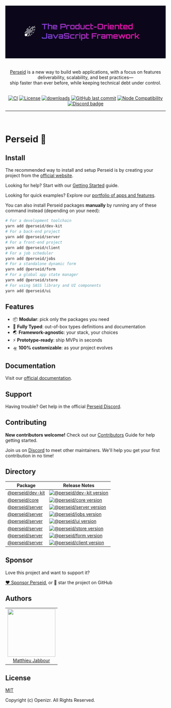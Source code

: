 ![The Product-oriented Framework](.github/assets/banner.png 'The Product-oriented Framework')

<p align="center">
  <br/>
  <a href="https://perseiv.dev">Perseid</a> is a new way to build web applications, with a focus on features deliverability, scalability, and best practices&mdash;
  <br/>
  ship faster than ever before, while keeping technical debt under control.
  <br/><br/>
</p>

<div align="center">

[![CI](https://github.com/vitejs/vite/actions/workflows/ci.yml/badge.svg?branch=main)](https://github.com/openizr/perseid)
[![License](https://img.shields.io/badge/License-MIT-green.svg)](https://github.com/openizr/perseid/blob/main/LICENSE)
[![downloads](https://img.shields.io/npm/dm/@perseid/server.svg?style=flat-square)](https://www.npmjs.com/package/@perseid/server)
[![GitHub last commit](https://img.shields.io/github/last-commit/openizr/perseid)](https://github.com/openizr/perseid/commits/main)
[![Node Compatibility](https://img.shields.io/node/v/@perseid/server.svg)](https://nodejs.org/en/about/previous-releases)
[![Discord badge](https://img.shields.io/discord/1279051839047729212?label=Discord&logo=Discord)](https://discord.gg/jsWCRMqM2K)

</div>

<hr />

<br/>

# Perseid 🌠

## Install

The recommended way to install and setup Perseid is by creating your project from the [official website](https://perseid.dev).

Looking for help? Start with our [Getting Started](https://perseid.dev/docs/learn/intro) guide.

Looking for quick examples? Explore our [portfolio of apps and features](https://perseid.dev/examples).

You can also install Perseid packages **manually** by running any of these command instead (depending on your need):

```bash
# For a development toolchain
yarn add @perseid/dev-kit
# For a back-end project
yarn add @perseid/server
# For a front-end project
yarn add @perseid/client
# For a job scheduler
yarn add @perseid/jobs
# For a standalone dynamic form
yarn add @perseid/form
# For a global app state manager
yarn add @perseid/store
# For using SASS library and UI components
yarn add @perseid/ui
```


## Features
- 📦 **Modular**: pick only the packages you need
- 🔑 **Fully Typed**: out-of-box types definitions and documentation
- 🌏 **Framework-agnostic**: your stack, your choices
- ⚡️ **Prototype-ready**: ship MVPs in seconds
- 🛸 **100% customizable**: as your project evolves


## Documentation

Visit our [official documentation](https://perseid.dev).


## Support

Having trouble? Get help in the official [Perseid Discord](https://discord.gg/jsWCRMqM2K).


## Contributing

**New contributors welcome!** Check out our [Contributors](CONTRIBUTING.md) Guide for help getting started.

Join us on [Discord](https://discord.gg/jsWCRMqM2K) to meet other maintainers. We'll help you get your first contribution in no time!


## Directory

| Package                                                                                    | Release Notes                                                                                                                                                                      |
| ------------------------------------------------------------------------------------------ | ---------------------------------------------------------------------------------------------------------------------------------------------------------------------------------- |
| [@perseid/dev-kit](packages/dev-kit)                                                                    | [![@perseid/dev-kit version](https://img.shields.io/npm/v/@perseid/dev-kit.svg?label=%20)](CHANGELOG.md)                                                                                  |
| [@perseid/core](packages/core)                                                                    | [![@perseid/core version](https://img.shields.io/npm/v/@perseid/core.svg?label=%20)](CHANGELOG.md)                                                                                  |
| [@perseid/server](packages/server)                                                                    | [![@perseid/server version](https://img.shields.io/npm/v/@perseid/server.svg?label=%20)](CHANGELOG.md)                                                                                  |
| [@perseid/server](packages/jobs)                                                                    | [![@perseid/jobs version](https://img.shields.io/npm/v/@perseid/jobs.svg?label=%20)](CHANGELOG.md)                                                                                  |
| [@perseid/server](packages/ui)                                                                    | [![@perseid/ui version](https://img.shields.io/npm/v/@perseid/ui.svg?label=%20)](CHANGELOG.md)                                                                                  |
| [@perseid/server](packages/store)                                                                    | [![@perseid/store version](https://img.shields.io/npm/v/@perseid/store.svg?label=%20)](CHANGELOG.md)                                                                                  |
| [@perseid/server](packages/form)                                                                    | [![@perseid/form version](https://img.shields.io/npm/v/@perseid/form.svg?label=%20)](CHANGELOG.md)                                                                                  |
| [@perseid/server](packages/client)                                                                    | [![@perseid/client version](https://img.shields.io/npm/v/@perseid/client.svg?label=%20)](CHANGELOG.md)                                                                                  |


## Sponsor

Love this project and want to support it?


[❤️ Sponsor Perseid](https://github.com/sponsors/openizr), or 🌟 star the project on GitHub


## Authors

<table>
  <tbody>
    <tr>
      <td align="center">
        <img width="150" height="150" src="https://avatars.githubusercontent.com/u/29428247?v=4&s=150">
        </br>
        <a href="https://github.com/matthieujabbour">Matthieu Jabbour</a>
      </td>
    </tr>
  <tbody>
</table>


## License

[MIT](http://opensource.org/licenses/MIT)

Copyright (c) Openizr. All Rights Reserved.

